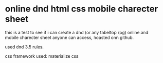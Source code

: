 # online dnd html css mobile charecter sheet

this is a test to see if i can create a dnd (or any tabeltop rpg)
online and mobile charecter sheet anyone can access, hoasted onn github.

used dnd 3.5 rules.

css framework used: materialize css 









